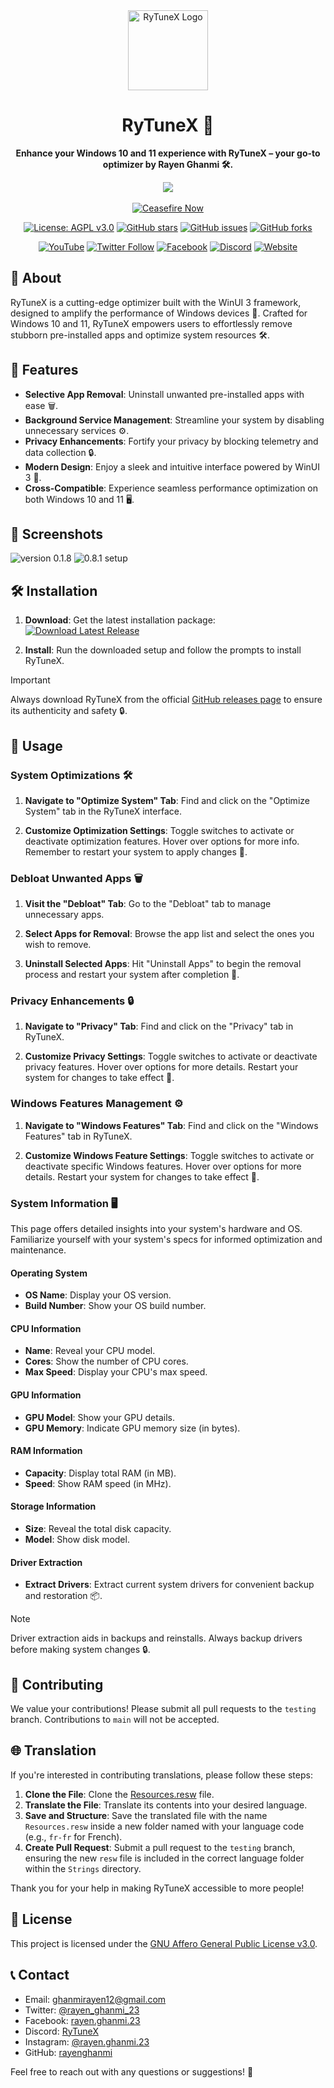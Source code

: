 <div align="center">
  <img src="https://github.com/rayenghanmi/RyTuneX/assets/108760398/9017b3b3-5288-4156-bd18-15dbe64ab111" alt="RyTuneX Logo" width="128">
</div>

<h1 align="center">RyTuneX 🚀</h1>

<p align="center">
  <strong>Enhance your Windows 10 and 11 experience with RyTuneX – your go-to optimizer by Rayen Ghanmi 🛠️.</strong>
</p>



<p align="center">
  <a href="https://www.buymeacoffee.com/rayen.ghanmi.22"><img src="https://img.buymeacoffee.com/button-api/?text=Buy me a coffee&emoji=☕&slug=rayen.ghanmi.22&button_colour=f177a6&font_colour=000000&font_family=Bree&outline_colour=000000&coffee_colour=FFDD00" /></a>
<br>
<br>
  <a href="https://techforpalestine.org/learn-more">
    <img src="https://raw.githubusercontent.com/Safouene1/support-palestine-banner/master/StandWithPalestine.svg" alt="Ceasefire Now">
  </a>
</p>

<p align="center">
  <a href="https://github.com/rayenghanmi/RyTuneX/blob/main/LICENSE.md"><img src="https://img.shields.io/badge/License-AGPL%20v3.0-blue.svg" alt="License: AGPL v3.0"></a>
  <a href="https://github.com/rayenghanmi/RyTuneX/stargazers"><img src="https://img.shields.io/github/stars/rayenghanmi/RyTuneX.svg" alt="GitHub stars"></a>
  <a href="https://github.com/rayenghanmi/RyTuneX/issues"><img src="https://img.shields.io/github/issues/rayenghanmi/RyTuneX.svg" alt="GitHub issues"></a>
  <a href="https://github.com/rayenghanmi/RyTuneX/network"><img src="https://img.shields.io/github/forks/rayenghanmi/RyTuneX.svg" alt="GitHub forks"></a>
</p>

<p align="center">
  <a href="https://youtube.com/@rayen.ghanmi.23?sub_confirmation=1"><img src="https://img.shields.io/badge/YouTube-RyTuneX-red" alt="YouTube"></a>
  <a href="https://twitter.com/rayen_ghanmi_23"><img src="https://img.shields.io/twitter/follow/rayen_ghanmi_23.svg?style=social" alt="Twitter Follow"></a>
  <a href="https://www.facebook.com/rayen.ghanmi.23"><img src="https://img.shields.io/badge/Facebook-rayen.ghanmi.23-blue" alt="Facebook"></a>
  <a href="https://discord.gg/gyBzyd364t"><img src="https://img.shields.io/badge/Discord-Join%20Us-blue" alt="Discord"></a>
  <a href="https://rayenghanmi.github.io/rytunex"><img src="https://img.shields.io/badge/Website-RyTuneX-blue" alt="Website"></a>
</p>

## 📝 About

RyTuneX is a cutting-edge optimizer built with the WinUI 3 framework, designed to amplify the performance of Windows devices 🚀. Crafted for Windows 10 and 11, RyTuneX empowers users to effortlessly remove stubborn pre-installed apps and optimize system resources 🛠️.

## 🚀 Features

- **Selective App Removal**: Uninstall unwanted pre-installed apps with ease 🗑️.
- **Background Service Management**: Streamline your system by disabling unnecessary services ⚙️.
- **Privacy Enhancements**: Fortify your privacy by blocking telemetry and data collection 🔒.
- **Modern Design**: Enjoy a sleek and intuitive interface powered by WinUI 3 🎨.
- **Cross-Compatible**: Experience seamless performance optimization on both Windows 10 and 11 🖥️.

## 📸 Screenshots

![version 0.1.8](https://github.com/rayenghanmi/RyTuneX/assets/108760398/02f08c0c-bfa4-48ee-ad68-8b4228337a8f)
![0.8.1 setup](https://github.com/rayenghanmi/RyTuneX/assets/108760398/ae2ad043-da1b-4f00-9105-bf47c213f892)

## 🛠 Installation

1. **Download**: Get the latest installation package:
    [![Download Latest Release](https://img.shields.io/badge/Download-Latest%20Release-brightgreen)](https://github.com/rayenghanmi/RyTuneX/releases/latest)

2. **Install**: Run the downloaded setup and follow the prompts to install RyTuneX.

> [!IMPORTANT]
> Always download RyTuneX from the official [GitHub releases page](https://github.com/rayenghanmi/RyTuneX/releases) to ensure its authenticity and safety 🔒.

## 📖 Usage

### System Optimizations 🛠️

1. **Navigate to "Optimize System" Tab**: Find and click on the "Optimize System" tab in the RyTuneX interface.

2. **Customize Optimization Settings**: Toggle switches to activate or deactivate optimization features. Hover over options for more info. Remember to restart your system to apply changes 🔄.

### Debloat Unwanted Apps 🗑️

1. **Visit the "Debloat" Tab**: Go to the "Debloat" tab to manage unnecessary apps.

2. **Select Apps for Removal**: Browse the app list and select the ones you wish to remove.

3. **Uninstall Selected Apps**: Hit "Uninstall Apps" to begin the removal process and restart your system after completion 🔄.

### Privacy Enhancements 🔒

1. **Navigate to "Privacy" Tab**: Find and click on the "Privacy" tab in RyTuneX.

2. **Customize Privacy Settings**: Toggle switches to activate or deactivate privacy features. Hover over options for more details. Restart your system for changes to take effect 🔄.

### Windows Features Management ⚙️

1. **Navigate to "Windows Features" Tab**: Find and click on the "Windows Features" tab in RyTuneX.

2. **Customize Windows Feature Settings**: Toggle switches to activate or deactivate specific Windows features. Hover over options for more details. Restart your system for changes to take effect 🔄.

### System Information 🖥️

This page offers detailed insights into your system's hardware and OS. Familiarize yourself with your system's specs for informed optimization and maintenance.

#### Operating System

- **OS Name**: Display your OS version.
- **Build Number**: Show your OS build number.

#### CPU Information

- **Name**: Reveal your CPU model.
- **Cores**: Show the number of CPU cores.
- **Max Speed**: Display your CPU's max speed.

#### GPU Information

- **GPU Model**: Show your GPU details.
- **GPU Memory**: Indicate GPU memory size (in bytes).

#### RAM Information

- **Capacity**: Display total RAM (in MB).
- **Speed**: Show RAM speed (in MHz).

#### Storage Information

- **Size**: Reveal the total disk capacity.
- **Model**: Show disk model.

#### Driver Extraction

- **Extract Drivers**: Extract current system drivers for convenient backup and restoration 📦.

> [!NOTE]
> Driver extraction aids in backups and reinstalls. Always backup drivers before making system changes 🔒.

## 🤝 Contributing

We value your contributions! Please submit all pull requests to the `testing` branch. Contributions to `main` will not be accepted.

## 🌐 Translation

If you're interested in contributing translations, please follow these steps:

1. **Clone the File**: Clone the [Resources.resw](../testing/Strings/en-us/Resources.resw) file.
2. **Translate the File**: Translate its contents into your desired language.
3. **Save and Structure**: Save the translated file with the name `Resources.resw` inside a new folder named with your language code (e.g., `fr-fr` for French).
4. **Create Pull Request**: Submit a pull request to the `testing` branch, ensuring the new `resw` file is included in the correct language folder within the `Strings` directory.

Thank you for your help in making RyTuneX accessible to more people!

## 📝 License

This project is licensed under the [GNU Affero General Public License v3.0](https://github.com/rayenghanmi/RyTuneX/blob/main/LICENSE.md).

## 📞 Contact

- Email: [ghanmirayen12@gmail.com](mailto:ghanmirayen12@gmail.com)
- Twitter: [@rayen_ghanmi_23](https://twitter.com/rayen_ghanmi_23)
- Facebook: [rayen.ghanmi.23](https://www.facebook.com/rayen.ghanmi.23)
- Discord: [RyTuneX](https://discord.gg/gyBzyd364t)
- Instagram: [@rayen.ghanmi.23](https://instagram.com/rayen.ghanmi.23)
- GitHub: [rayenghanmi](https://github.com/rayenghanmi)

Feel free to reach out with any questions or suggestions! 📣
